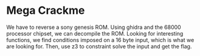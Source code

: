 # Mega Crackme

We have to reverse a sony genesis ROM. Using ghidra and the 68000 processor chipset, we can decompile the ROM. Looking for interesting functions, we find conditions imposed on a 16 byte input, which is what we are looking for. Then, use z3 to constraint solve the input and get the flag.
